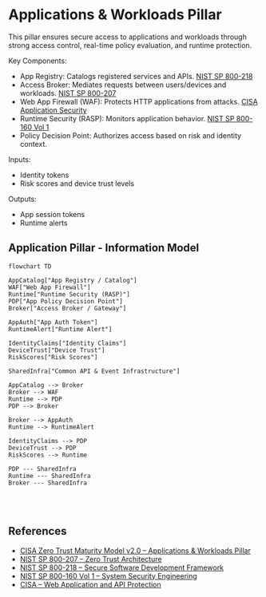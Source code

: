 
# Applications & Workloads Pillar


This pillar ensures secure access to applications and workloads through strong access control, real-time policy evaluation, and runtime protection.

Key Components:
- App Registry: Catalogs registered services and APIs. [NIST SP 800-218](https://csrc.nist.gov/publications/detail/sp/800-218/final)
- Access Broker: Mediates requests between users/devices and workloads. [NIST SP 800-207](https://csrc.nist.gov/publications/detail/sp/800-207/final)
- Web App Firewall (WAF): Protects HTTP applications from attacks. [CISA Application Security](https://www.cisa.gov/news-events/news/protecting-web-applications-and-apis-against-threats)
- Runtime Security (RASP): Monitors application behavior. [NIST SP 800-160 Vol 1](https://csrc.nist.gov/publications/detail/sp/800-160/vol-1/final)
- Policy Decision Point: Authorizes access based on risk and identity context.

Inputs:
- Identity tokens
- Risk scores and device trust levels

Outputs:
- App session tokens
- Runtime alerts

## Application Pillar - Information Model

```mermaid
flowchart TD

AppCatalog["App Registry / Catalog"]
WAF["Web App Firewall"]
Runtime["Runtime Security (RASP)"]
PDP["App Policy Decision Point"]
Broker["Access Broker / Gateway"]

AppAuth["App Auth Token"]
RuntimeAlert["Runtime Alert"]

IdentityClaims["Identity Claims"]
DeviceTrust["Device Trust"]
RiskScores["Risk Scores"]

SharedInfra["Common API & Event Infrastructure"]

AppCatalog --> Broker
Broker --> WAF
Runtime --> PDP
PDP --> Broker

Broker --> AppAuth
Runtime --> RuntimeAlert

IdentityClaims --> PDP
DeviceTrust --> PDP
RiskScores --> Runtime

PDP --- SharedInfra
Runtime --- SharedInfra
Broker --- SharedInfra
```
<br><br>
## References

- [CISA Zero Trust Maturity Model v2.0 – Applications & Workloads Pillar](https://www.cisa.gov/resources-tools/resources/zero-trust-maturity-model)
- [NIST SP 800-207 – Zero Trust Architecture](https://csrc.nist.gov/publications/detail/sp/800-207/final)
- [NIST SP 800-218 – Secure Software Development Framework](https://csrc.nist.gov/publications/detail/sp/800-218/final)
- [NIST SP 800-160 Vol 1 – System Security Engineering](https://csrc.nist.gov/publications/detail/sp/800-160/vol-1/final)
- [CISA – Web Application and API Protection](https://www.cisa.gov/news-events/news/protecting-web-applications-and-apis-against-threats)
